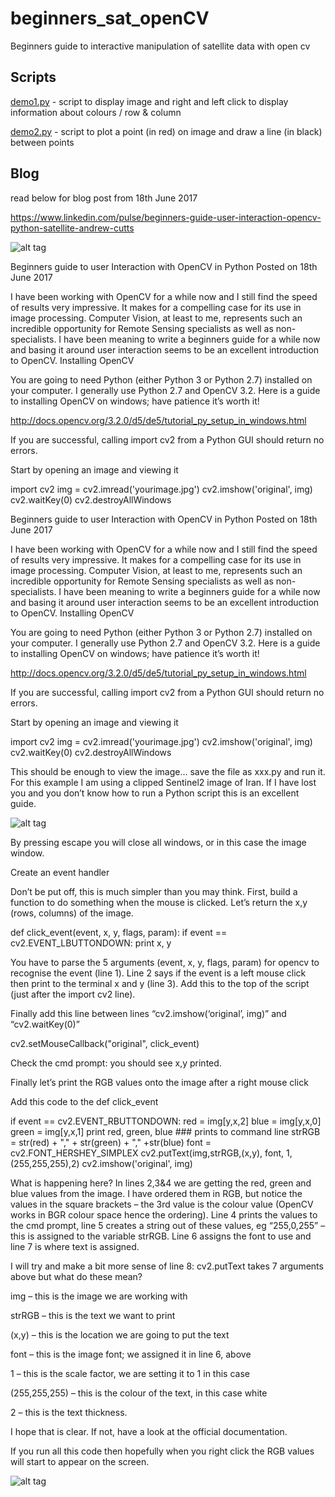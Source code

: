 # beginners_sat_openCV
Beginners guide to interactive manipulation of satellite data with open cv

## Scripts

[demo1.py](https://github.com/acgeospatial/beginners_sat_openCV/blob/master/demo1.py) - script to display image and right and left click to display information about colours / row & column

[demo2.py](https://github.com/acgeospatial/beginners_sat_openCV/blob/master/demo2.py) - script to plot a point (in red) on image and draw a line (in black) between points

## Blog

read below for blog post from 18th June 2017

https://www.linkedin.com/pulse/beginners-guide-user-interaction-opencv-python-satellite-andrew-cutts

![alt tag](http://www.acgeospatial.co.uk/wp-content/uploads/2017/06/Title.png)


Beginners guide to user Interaction with OpenCV in Python
Posted on 18th June 2017

I have been working with OpenCV for a while now and I still find the speed of results very impressive. It makes for a compelling case for its use in image processing. Computer Vision, at least to me, represents such an incredible opportunity for Remote Sensing specialists as well as non-specialists. I have been meaning to write a beginners guide for a while now and basing it around user interaction seems to be an excellent introduction to OpenCV.
Installing OpenCV

You are going to need Python (either Python 3 or Python 2.7) installed on your computer. I generally use Python 2.7 and OpenCV 3.2. Here is a guide to installing OpenCV on windows; have patience it’s worth it!

http://docs.opencv.org/3.2.0/d5/de5/tutorial_py_setup_in_windows.html

If you are successful, calling import cv2 from a Python GUI should return no errors.

Start by opening an image and viewing it

import cv2
img = cv2.imread('yourimage.jpg')
cv2.imshow('original', img)
cv2.waitKey(0)
cv2.destroyAllWindows


Beginners guide to user Interaction with OpenCV in Python
Posted on 18th June 2017

I have been working with OpenCV for a while now and I still find the speed of results very impressive. It makes for a compelling case for its use in image processing. Computer Vision, at least to me, represents such an incredible opportunity for Remote Sensing specialists as well as non-specialists. I have been meaning to write a beginners guide for a while now and basing it around user interaction seems to be an excellent introduction to OpenCV.
Installing OpenCV

You are going to need Python (either Python 3 or Python 2.7) installed on your computer. I generally use Python 2.7 and OpenCV 3.2. Here is a guide to installing OpenCV on windows; have patience it’s worth it!

http://docs.opencv.org/3.2.0/d5/de5/tutorial_py_setup_in_windows.html

If you are successful, calling import cv2 from a Python GUI should return no errors.

Start by opening an image and viewing it

import cv2
img = cv2.imread('yourimage.jpg')
cv2.imshow('original', img)
cv2.waitKey(0)
cv2.destroyAllWindows

This should be enough to view the image… save the file as xxx.py and run it. For this example I am using a clipped Sentinel2 image of Iran. If I have lost you and you don’t know how to run a Python script this is an excellent guide.

![alt tag](http://www.acgeospatial.co.uk/wp-content/uploads/2017/06/sentinel2-768x481.jpg)

By pressing escape you will close all windows, or in this case the image window.

Create an event handler

Don’t be put off, this is much simpler than you may think. First, build a function to do something when the mouse is clicked. Let’s return the x,y (rows, columns) of the image.

def click_event(event, x, y, flags, param):
    if event == cv2.EVENT_LBUTTONDOWN:
        print x, y
        
You have to parse the 5 arguments (event, x, y, flags, param) for opencv to recognise the event (line 1). Line 2 says if the event is a left mouse click then print to the terminal x and y (line 3). Add this to the top of the script (just after the import cv2 line).

Finally add this line between lines “cv2.imshow(‘original’, img)” and “cv2.waitKey(0)”

cv2.setMouseCallback("original", click_event)

Check the cmd prompt: you should see x,y printed.

Finally let’s print the RGB values onto the image after a right mouse click

Add this code to the def click_event

if event == cv2.EVENT_RBUTTONDOWN:
        red = img[y,x,2]
        blue = img[y,x,0]
        green = img[y,x,1]
        print red, green, blue ### prints to command line
        strRGB = str(red) + "," + str(green) + "," +str(blue)
        font = cv2.FONT_HERSHEY_SIMPLEX
        cv2.putText(img,strRGB,(x,y), font, 1,(255,255,255),2)
        cv2.imshow('original', img)

What is happening here? In lines 2,3&4 we are getting the red, green and blue values from the image. I have ordered them in RGB, but notice the values in the square brackets – the 3rd value is the colour value (OpenCV works in BGR colour space hence the ordering). Line 4 prints the values to the cmd prompt, line 5 creates a string out of these values, eg “255,0,255” – this is assigned to the variable strRGB. Line 6 assigns the font to use and line 7 is where text is assigned.

I will try and make a bit more sense of line 8: cv2.putText takes 7 arguments above but what do these mean?

img – this is the image we are working with

strRGB – this is the text we want to print

(x,y) – this is the location we are going to put the text

font – this is the image font; we assigned it in line 6, above

1 – this is the scale factor, we are setting it to 1 in this case

(255,255,255) – this is the colour of the text, in this case white

2 – this is the text thickness.

I hope that is clear. If not, have a look at the official documentation.

If you run all this code then hopefully when you right click the RGB values will start to appear on the screen.

![alt tag](http://www.acgeospatial.co.uk/wp-content/uploads/2017/06/Title.png)

